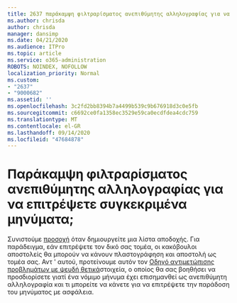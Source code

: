 ```yaml
---
title: 2637 παράκαμψη φιλτραρίσματος ανεπιθύμητης αλληλογραφίας για να επιτρέψετε συγκεκριμένα μηνύματα;
ms.author: chrisda
author: chrisda
manager: dansimp
ms.date: 04/21/2020
ms.audience: ITPro
ms.topic: article
ms.service: o365-administration
ROBOTS: NOINDEX, NOFOLLOW
localization_priority: Normal
ms.custom:
- "2637"
- "9000682"
ms.assetid: ''
ms.openlocfilehash: 3c2fd2bb8394b7a4499b539c9b676918d3c0e5fb
ms.sourcegitcommit: c6692ce0fa1358ec3529e59ca0ecdfdea4cdc759
ms.translationtype: MT
ms.contentlocale: el-GR
ms.lasthandoff: 09/14/2020
ms.locfileid: "47684878"
---
```

# <a name="bypass-spam-filtering-to-allow-specific-messages"></a>Παράκαμψη φιλτραρίσματος ανεπιθύμητης αλληλογραφίας για να επιτρέψετε συγκεκριμένα μηνύματα;

Συνιστούμε [προσοχή](https://docs.microsoft.com/exchange/troubleshoot/antispam/cautions-against-bypassing-spam-filters) όταν δημιουργείτε μια λίστα αποδοχής. Για παράδειγμα, εάν επιτρέψετε τον δικό σας τομέα, οι κακόβουλοι αποστολείς θα μπορούν να κάνουν πλαστογράφηση και αποστολή ως τομέα σας.  Αντ ' αυτού, προτείνουμε αυτόν τον [Οδηγό αντιμετώπισης προβλημάτων με ψευδή θετικά](https://docs.microsoft.com/microsoft-365/security/office-365-security/anti-spam-protection)στοιχεία, ο οποίος θα σας βοηθήσει να προσδιορίσετε γιατί ένα νόμιμο μήνυμα έχει επισημανθεί ως ανεπιθύμητη αλληλογραφία και τι μπορείτε να κάνετε για να επιτρέψετε την παράδοση του μηνύματος με ασφάλεια.
